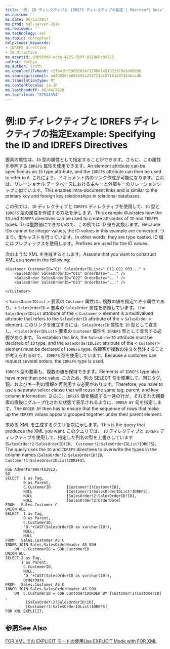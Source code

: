 ```yaml
---
title: '例: ID ディレクティブと IDREFS ディレクティブの指定 | Microsoft Docs'
ms.custom: ''
ms.date: 06/13/2017
ms.prod: sql-server-2014
ms.reviewer: ''
ms.technology: xml
ms.topic: conceptual
helpviewer_keywords:
- IDREFS directive
- ID directive
ms.assetid: 99b9f0d8-ecbb-4225-859f-881066c09785
author: rothja
ms.author: jroth
ms.openlocfilehash: c21ba1bd19691014f179801421322970a3dd6dd6
ms.sourcegitcommit: ad4d92dce894592a259721a1571b1d8736abacdb
ms.translationtype: MT
ms.contentlocale: ja-JP
ms.lasthandoff: 08/04/2020
ms.locfileid: "87644354"
---
```

# <a name="example-specifying-the-id-and-idrefs-directives"></a><span data-ttu-id="20778-102">例:ID ディレクティブと IDREFS ディレクティブの指定</span><span class="sxs-lookup"><span data-stu-id="20778-102">Example: Specifying the ID and IDREFS Directives</span></span>
  <span data-ttu-id="20778-103">要素の属性は、`ID` 型の属性として指定することができます。さらに、この属性を参照する `IDREFS` 属性を使用できます。</span><span class="sxs-lookup"><span data-stu-id="20778-103">An element attribute can be specified as an `ID` type attribute, and the `IDREFS` attribute can then be used to refer to it.</span></span> <span data-ttu-id="20778-104">これにより、ドキュメント内のリンク作成が可能になります。これは、リレーショナル データベースにおける主キーと外部キーのリレーションシップに似ています。</span><span class="sxs-lookup"><span data-stu-id="20778-104">This enables intra-document links and is similar to the primary key and foreign key relationships in relational databases.</span></span>  
  
 <span data-ttu-id="20778-105">この例では、`ID` ディレクティブと `IDREFS` ディレクティブを使用して、`ID` 型と `IDREFS` 型の属性を作成する方法を示します。</span><span class="sxs-lookup"><span data-stu-id="20778-105">This example illustrates how the `ID` and `IDREFS` directives can be used to create attributes of `ID` and `IDREFS` types.</span></span> <span data-ttu-id="20778-106">ID は整数値にできないので、この例では ID 値を変換します。</span><span class="sxs-lookup"><span data-stu-id="20778-106">Because IDs cannot be integer values, the ID values in this example are converted.</span></span> <span data-ttu-id="20778-107">つまり、型キャストを行っています。</span><span class="sxs-lookup"><span data-stu-id="20778-107">In other words, they are type casted.</span></span> <span data-ttu-id="20778-108">ID 値にはプレフィックスを使用します。</span><span class="sxs-lookup"><span data-stu-id="20778-108">Prefixes are used for the ID values.</span></span>  
  
 <span data-ttu-id="20778-109">次のような XML を生成するとします。</span><span class="sxs-lookup"><span data-stu-id="20778-109">Assume that you want to construct XML as shown in the following:</span></span>  
  
```  
<Customer CustomerID="C1" SalesOrderIDList=" O11 O22 O33..." >  
    <SalesOrder SalesOrderID="O11" OrderDate="..." />  
    <SalesOrder SalesOrderID="O22" OrderDate="..." />  
    <SalesOrder SalesOrderID="O33" OrderDate="..." />  
    ...  
</Customer>  
```  
  
 <span data-ttu-id="20778-110">< `SalesOrderIDList` > 要素の `Customer` 属性は、複数の値を指定できる属性であり、< `SalesOrderID` > 要素の `SalesOrder` 属性を参照しています。</span><span class="sxs-lookup"><span data-stu-id="20778-110">The `SalesOrderIDList` attribute of the < `Customer` > element is a multivalued attribute that refers to the `SalesOrderID` attribute of the < `SalesOrder` > element.</span></span> <span data-ttu-id="20778-111">このリンクを確立するには、`SalesOrderID` 属性を `ID` 型として宣言し、< `SalesOrderIDList`> 要素の `Customer` 属性を `IDREFS` 型として宣言する必要があります。</span><span class="sxs-lookup"><span data-stu-id="20778-111">To establish this link, the `SalesOrderID` attribute must be declared of `ID` type, and the `SalesOrderIDList` attribute of the < `Customer`> element must be declared of `IDREFS` type.</span></span> <span data-ttu-id="20778-112">各顧客が複数の注文を発注することが考えられるので、 `IDREFS` 型を使用しています。</span><span class="sxs-lookup"><span data-stu-id="20778-112">Because a customer can request several orders, the `IDREFS` type is used.</span></span>  
  
 <span data-ttu-id="20778-113">`IDREFS` 型の要素も、複数の値を保持できます。</span><span class="sxs-lookup"><span data-stu-id="20778-113">Elements of `IDREFS` type also have more than one value.</span></span> <span data-ttu-id="20778-114">このため、別の SELECT 句を使用して、同じタグ、親、およびキー列の情報を再利用する必要があります。</span><span class="sxs-lookup"><span data-stu-id="20778-114">Therefore, you have to use a separate select clause that will reuse the same tag, parent, and key column information.</span></span> <span data-ttu-id="20778-115">さらに、`IDREFS` 値を構成する一連の行が、それぞれの親要素の直後にグループ化された状態で表示されるように、`ORDER BY` 句を指定します。</span><span class="sxs-lookup"><span data-stu-id="20778-115">The `ORDER BY` then has to ensure that the sequence of rows that make up the `IDREFS` values appears grouped together under their parent element.</span></span>  
  
 <span data-ttu-id="20778-116">求める XML を生成するクエリを次に示します。</span><span class="sxs-lookup"><span data-stu-id="20778-116">This is the query that produces the XML you want.</span></span> <span data-ttu-id="20778-117">このクエリでは、 `ID` ディレクティブと `IDREFS` ディレクティブを使用して、指定した列名の型を上書きしています (`SalesOrder!2!SalesOrderID!ID`、 `Customer!1!SalesOrderIDList!IDREFS`)。</span><span class="sxs-lookup"><span data-stu-id="20778-117">The query uses the `ID` and `IDREFS` directives to overwrite the types in the column names (`SalesOrder!2!SalesOrderID!ID`, `Customer!1!SalesOrderIDList!IDREFS`).</span></span>  
  
```  
USE AdventureWorks2012;  
GO  
SELECT  1 as Tag,  
        0 as Parent,  
        C.CustomerID       [Customer!1!CustomerID],  
        NULL               [Customer!1!SalesOrderIDList!IDREFS],  
        NULL               [SalesOrder!2!SalesOrderID!ID],  
        NULL               [SalesOrder!2!OrderDate]  
FROM   Sales.Customer C   
UNION ALL   
SELECT  1 as Tag,  
        0 as Parent,  
        C.CustomerID,  
        'O-'+CAST(SalesOrderID as varchar(10)),   
        NULL,  
        NULL  
FROM   Sales.Customer AS C  
INNER JOIN Sales.SalesOrderHeader AS SOH  
    ON  C.CustomerID = SOH.CustomerID  
UNION ALL  
SELECT 2 as Tag,  
       1 as Parent,  
        C.CustomerID,  
        NULL,  
        'O-'+CAST(SalesOrderID as varchar(10)),  
        OrderDate  
FROM   Sales.Customer AS C  
INNER JOIN Sales.SalesOrderHeader AS SOH  
    ON  C.CustomerID = SOH.CustomerIDORDER BY [Customer!1!CustomerID] ,  
         [SalesOrder!2!SalesOrderID!ID],  
         [Customer!1!SalesOrderIDList!IDREFS]  
FOR XML EXPLICIT;  
```  
  
## <a name="see-also"></a><span data-ttu-id="20778-118">参照</span><span class="sxs-lookup"><span data-stu-id="20778-118">See Also</span></span>  
 [<span data-ttu-id="20778-119">FOR XML での EXPLICIT モードの使用</span><span class="sxs-lookup"><span data-stu-id="20778-119">Use EXPLICIT Mode with FOR XML</span></span>](use-explicit-mode-with-for-xml.md)  
  
  
